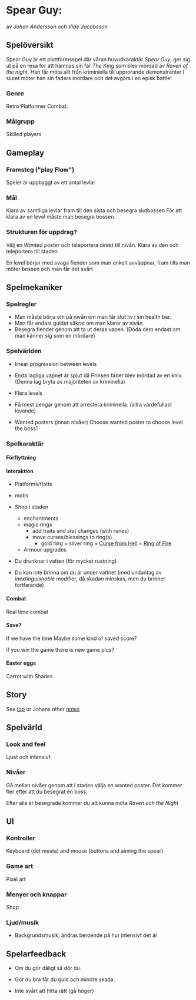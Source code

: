 # Spear Guy: 

av *Johan Andersson och Vide Jacobsson*

## Spelöversikt

Spear Guy är ett plattformsspel där våran huvudkaraktär *Spear Guy*, ger sig ut på en resa
för att hämnas sin far *The King* som blev mördad av *Raven of the night*.
Han får möta allt från kriminiella till upprorande demonstranter
I slutet möter han sin faders mördare och det avgörs i en episk battle!

### Genre

Retro Platformer Combat.

### Målgrupp

Skilled players 

## Gameplay

### Framsteg ("play Flow")

Spelet är uppbyggt av ett antal levlar

### Mål

Klara av samtliga levlar fram till den sista och besegra slutbossen
För att klara av en level måste man besegra bossen.

### Strukturen för uppdrag?

Välj en *Wanted poster* och teleportera direkt till nivån.
Klara av den och teleportera till staden

En level börjar med svaga fiender som man enkelt avväppnar, fram tills man möter bossen
och man får det svårt

## Spelmekaniker

### Spelregler

- Man måste börja om på nivån om man får slut liv i sin health bar.
- Man får endast guldet säkrat om man klarar av nivån
- Besegra fiender genom att ta ut deras vapen. (Döda dem endast om man känner sig som en mördare)  

### Spelvärlden

- linear progression between levels

- Enda lagliga vapnet är spjut då Prinsen fader blev mördad av en kniv.
(Denna lag bryta av majoriteten av kriminella)

- Flera levels

- Få mest pengar genom att arrestera kriminella.
(allra värdefullast levande)

- Wanted posters (innan nivåer)
Choose wanted poster to choose level
the boss?


### Spelkaraktär

#### Förflyttning

#### Interaktion

- Platforms/flotte

- mobs

- Shop i staden
  - enchantments
  - magic rings
	  - add traits and stat changes (with runes)
	  - move curses/blessings to ring(s)
		  - gold ring + silver ring + [Curse from Hell](attributes/curses/curse-from-hell.md) = [Ring of Fire](items/ring-of-fire.md) 
  - Armour upgrades

- Du drunknar i vatten (för mycket rustning)
- Du kan inte brinna om du är under vattnet (med undantag av *inextinguishable* modifier, då skadan minskas, men du brinner fortfarande)

#### Combat

Real time combat

#### Save?

If we have the time
Maybe some kind of saved score?

if you win the game there is new game plus?


#### Easter eggs

Carrot with Shades.

## Story

See [top](##Spelöversikt) or Johans other [notes](misc/spear-guy-story-outline.md)


## Spelvärld

### Look and feel

Ljust och intensivt

### Nivåer

Gå mellan nivåer genom att i staden välja en wanted poster. 
Det kommer fler efter att du besegrat en boss.

Efter alla är besegrade kommer du att kunna möta *Raven och the Night*

## UI

### Kontroller

Keyboard (det mesta) and mouse
(buttons and aiming the spear)

### Game art

Pixel art 

### Menyer och knappar

Shop

### Ljud/musik

- Backgrundsmusik,
ändras beroende på hur intensivt det är 

## Spelarfeedback

- Om du gör dåligt så dör du.

- Gör du bra får du guld och mindre skada.

- Inte svårt att hitta rätt (gå höger)
